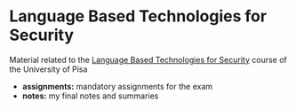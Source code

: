 # Language Based Technologies for Security

Material related to the [Language Based Technologies for Security](https://esami.unipi.it/programma.php?c=52655&aa=2021&docente=BODEI&insegnamento=&sd=0) course of the University of Pisa

- **assignments:** mandatory assignments for the exam
- **notes:** my final notes and summaries
